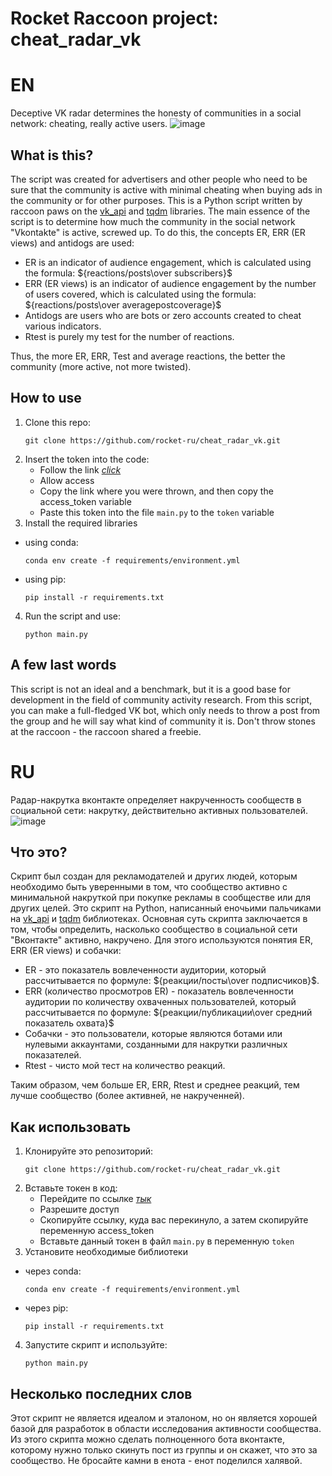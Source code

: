 # Rocket Raccoon project: cheat_radar_vk
# EN
Deceptive VK radar determines the honesty of communities in a social network: cheating, really active users.
![image](https://github.com/rocket-ru/cheat_radar_vk/assets/148836731/035b8ebe-e23a-497d-adb2-e40ba5bfa786)
## What is this?
The script was created for advertisers and other people who need to be sure that the community is active with minimal cheating when buying ads in the community or for other purposes.
This is a Python script written by raccoon paws on the [vk_api](https://github.com/python273/vk_api) and [tqdm](https://github.com/tqdm/tqdm) libraries. 
The main essence of the script is to determine how much the community in the social network "Vkontakte" is active, screwed up. To do this, the concepts ER, ERR (ER views) and antidogs are used:
* ER is an indicator of audience engagement, which is calculated using the formula: ${reactions/posts\over subscribers}$
* ERR (ER views) is an indicator of audience engagement by the number of users covered, which is calculated using the formula: ${reactions/posts\over averagepostcoverage}$
* Antidogs are users who are bots or zero accounts created to cheat various indicators.
* Rtest is purely my test for the number of reactions.

Thus, the more ER, ERR, Test and average reactions, the better the community (more active, not more twisted).
## How to use
1. Clone this repo:
   ```
   git clone https://github.com/rocket-ru/cheat_radar_vk.git
   ```
2. Insert the token into the code:
   - Follow the link [*click* ](https://oauth.vk.com/authorize?client_id=6121396&scope=1385558&redirect_uri=https://oauth.vk.com/blank.html&display=page&response_type=token&revoke=1 )
   - Allow access
   - Copy the link where you were thrown, and then copy the access_token variable
   - Paste this token into the file `main.py` to the `token` variable
3. Install the required libraries
* using conda:
  ```
  conda env create -f requirements/environment.yml
  ```
* using pip:
  ```
  pip install -r requirements.txt
  ```
4. Run the script and use:
   ```
   python main.py
   ```
## A few last words
This script is not an ideal and a benchmark, but it is a good base for development in the field of community activity research. From this script, you can make a full-fledged VK bot, which only needs to throw a post from the group and he will say what kind of community it is. Don't throw stones at the raccoon - the raccoon shared a freebie.
# RU
Радар-накрутка вконтакте определяет накрученность сообществ в социальной сети: накрутку, действительно активных пользователей.
![image](https://github.com/rocket-ru/cheat_radar_vk/assets/148836731/45072bc1-3b79-42e7-97e8-aa25c29f9830)
## Что это?
Скрипт был создан для рекламодателей и других людей, которым необходимо быть уверенными в том, что сообщество активно с минимальной накруткой при покупке рекламы в сообществе или для других целей.
Это скрипт на Python, написанный еночьими пальчиками на [vk_api](https://github.com/python273/vk_api) и [tqdm](https://github.com/tqdm/tqdm) библиотеках. 
Основная суть скрипта заключается в том, чтобы определить, насколько сообщество в социальной сети "Вконтакте" активно, накручено. Для этого используются понятия ER, ERR (ER views) и собачки:
* ER - это показатель вовлеченности аудитории, который рассчитывается по формуле: ${реакции/посты\over подписчиков}$.
* ERR (количество просмотров ER) - показатель вовлеченности аудитории по количеству охваченных пользователей, который рассчитывается по формуле: ${реакции/публикации\over средний показатель охвата}$
* Собачки - это пользователи, которые являются ботами или нулевыми аккаунтами, созданными для накрутки различных показателей.
* Rtest - чисто мой тест на количество реакций.

Таким образом, чем больше ER, ERR, Rtest и среднее реакций, тем лучше сообщество (более активней, не накрученней).
## Как использовать
1. Клонируйте это репозиторий:
   ```
   git clone https://github.com/rocket-ru/cheat_radar_vk.git
   ```
2. Вставьте токен в код:
   - Перейдите по ссылке [*тык* ](https://oauth.vk.com/authorize?client_id=6121396&scope=1385558&redirect_uri=https://oauth.vk.com/blank.html&display=page&response_type=token&revoke=1)
   - Разрешите доступ
   - Скопируйте ссылку, куда вас перекинуло, а затем скопируйте переменную access_token
   - Вставьте данный токен в файл `main.py` в переменную `token`
3. Установите необходимые библиотеки
* через conda:
  ```
  conda env create -f requirements/environment.yml
  ```
* через pip:
  ```
  pip install -r requirements.txt
  ```
4. Запустите скрипт и используйте:
   ```
   python main.py
   ```
## Несколько последних слов
Этот скрипт не является идеалом и эталоном, но он является хорошей базой для разработок в области исследования активности сообщества. Из этого скрипта можно сделать полноценного бота вконтакте, которому нужно только скинуть пост из группы и он скажет, что это за сообщество. Не бросайте камни в енота - енот поделился халявой.

